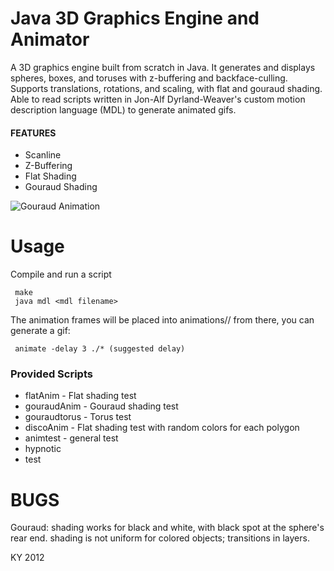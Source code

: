 Java 3D Graphics Engine and Animator
======================================

A 3D graphics engine built from scratch in Java. It generates and displays spheres, boxes, and toruses with z-buffering and backface-culling. Supports translations, rotations, and scaling, with flat and gouraud shading. Able to read scripts written in Jon-Alf Dyrland-Weaver's custom motion description language (MDL) to generate animated gifs.

#### FEATURES
* Scanline
* Z-Buffering
* Flat Shading
* Gouraud Shading

![Gouraud Animation](http://kyeh.me/img/projects/thumb-small-gouraud.gif)

Usage
==========

Compile and run a script

     make
     java mdl <mdl filename>

The animation frames will be placed into animations/<mdl filename>/
from there, you can generate a gif:
     
     animate -delay 3 ./* (suggested delay)

### Provided Scripts
* flatAnim - Flat shading test
* gouraudAnim - Gouraud shading test
* gouraudtorus - Torus test
* discoAnim - Flat shading test with random colors for each polygon
* animtest - general test
* hypnotic
* test

BUGS
=======
Gouraud:
  shading works for black and white, with black spot at the sphere's rear end.
  shading is not uniform for colored objects; transitions in layers.
  
KY 2012
